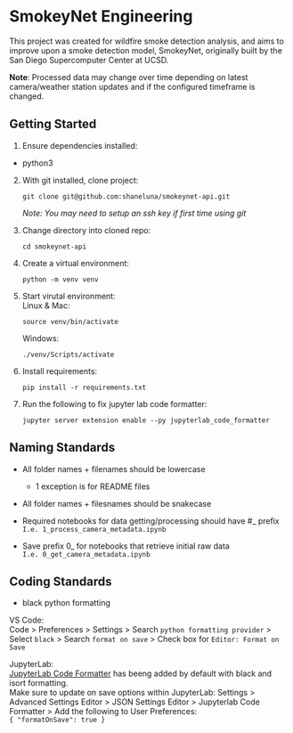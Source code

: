 # SmokeyNet Engineering
This project was created for wildfire smoke detection analysis, and aims to improve upon a smoke detection model, SmokeyNet, originally built by the San Diego Supercomputer Center at UCSD.

**Note**: Processed data may change over time depending on latest camera/weather station updates and if the configured timeframe is changed.

## Getting Started

1. Ensure dependencies installed:
- python3

2. With git installed, clone project:
   ```
   git clone git@github.com:shaneluna/smokeynet-api.git
   ```

   _Note: You may need to setup an ssh key if first time using git_

3. Change directory into cloned repo:
   ```
   cd smokeynet-api
   ```

4. Create a virtual environment:
   ```
   python -m venv venv
   ```

5. Start virutal environment:<br>
   Linux & Mac:
   ```
   source venv/bin/activate
   ```
   Windows:
   ```
   ./venv/Scripts/activate
   ```

6. Install requirements:
   ```
   pip install -r requirements.txt
   ```

7. Run the following to fix jupyter lab code formatter:
   ```
   jupyter server extension enable --py jupyterlab_code_formatter
   ```

## Naming Standards

- All folder names + filenames should be lowercase
    - 1 exception is for README files
- All folder names + filesnames should be snakecase

- Required notebooks for data getting/processing should have #_ prefix<br>
`I.e. 1_process_camera_metadata.ipynb`
- Save prefix 0_ for notebooks that retrieve initial raw data<br>
`I.e. 0_get_camera_metadata.ipynb`


## Coding Standards

- black python formatting<br>

VS Code:<br>
Code > Preferences > Settings > Search `python formatting provider` > Select `black` > Search `format on save` > Check box for `Editor: Format on Save`<br>

JupyterLab:<br>
[JupyterLab Code Formatter](https://jupyterlab-code-formatter.readthedocs.io/en/latest/) has beeng added by default with black and isort formatting.<br>
Make sure to update on save options within JupyterLab: Settings > Advanced Settings Editor > JSON Settings Editor > Jupyterlab Code Formatter > Add the following to User Preferences:<br>
`{ "formatOnSave": true }`
